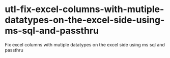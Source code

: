 # utl-fix-excel-columns-with-mutiple-datatypes-on-the-excel-side-using-ms-sql-and-passthru
Fix excel columns with mutiple datatypes on the excel side using ms sql and passthru 
